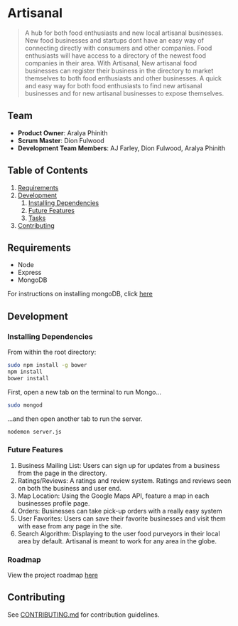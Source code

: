 # Artisanal

> A hub for both food enthusiasts and new local artisanal businesses. New food businesses and startups dont have an easy way of connecting directly with consumers and other companies. Food enthusiasts will have access to a directory of the newest food companies in their area. With Artisanal, New artisanal food businesses can register their business in the directory to market themselves to both food enthusiasts and other businesses. A quick and easy way for both food enthusiasts to find new artisanal businesses and for new artisanal businesses to expose themselves.

## Team

  - __Product Owner__: Aralya Phinith
  - __Scrum Master__: Dion Fulwood
  - __Development Team Members__: AJ Farley, Dion Fulwood, Aralya Phinith

## Table of Contents

<!-- 1. [Usage](#Usage) -->
1. [Requirements](#requirements)
2. [Development](#development)
    1. [Installing Dependencies](#installing-dependencies)
    2. [Future Features](#future-features)
    3. [Tasks](#tasks)
3. [Contributing](#contributing)

<!-- ## Usage

> Some usage instructions -->

## Requirements

- Node
- Express
- MongoDB

For instructions on installing mongoDB, click [here](https://docs.mongodb.org/manual/installation/)

## Development

### Installing Dependencies

From within the root directory:

```sh
sudo npm install -g bower
npm install
bower install
```

First, open a new tab on the terminal to run Mongo...
```sh
sudo mongod
```

...and then open another tab to run the server.
```sh
nodemon server.js
```
### Future Features
1. Business Mailing List: Users can sign up for updates from a business from the page in the directory.
2. Ratings/Reviews: A ratings and review system. Ratings and reviews seen on both the business and user end.
3. Map Location: Using the Google Maps API, feature a map in each businesses profile page.
4. Orders: Businesses can take pick-up orders with a really easy system
5. User Favorites: Users can save their favorite businesses and visit them with ease from any page in the site.
6. Search Algorithm: Displaying to the user food purveyors in their local area by default. Artisanal is meant to work for any area in the globe.

### Roadmap

View the project roadmap [here](https://github.com/Night-Magicians/NightMagicians/issues)

## Contributing

See [CONTRIBUTING.md](_CONTRIBUTING.md) for contribution guidelines.
